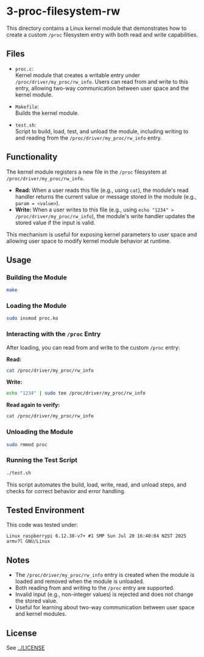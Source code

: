 # 3-proc-filesystem-rw

This directory contains a Linux kernel module that demonstrates how to create a custom `/proc` filesystem entry with both read and write capabilities.

## Files

- `proc.c`:  
  Kernel module that creates a writable entry under `/proc/driver/my_proc/rw_info`. Users can read from and write to this entry, allowing two-way communication between user space and the kernel module.

- `Makefile`:  
  Builds the kernel module.

- `test.sh`:  
  Script to build, load, test, and unload the module, including writing to and reading from the `/proc/driver/my_proc/rw_info` entry.

## Functionality

The kernel module registers a new file in the `/proc` filesystem at `/proc/driver/my_proc/rw_info`.  
- **Read:** When a user reads this file (e.g., using `cat`), the module's read handler returns the current value or message stored in the module (e.g., `param = <value>`).
- **Write:** When a user writes to this file (e.g., using `echo "1234" > /proc/driver/my_proc/rw_info`), the module's write handler updates the stored value if the input is valid.

This mechanism is useful for exposing kernel parameters to user space and allowing user space to modify kernel module behavior at runtime.

## Usage

### Building the Module

```sh
make
```

### Loading the Module

```sh
sudo insmod proc.ko
```

### Interacting with the `/proc` Entry

After loading, you can read from and write to the custom `/proc` entry:

**Read:**
```sh
cat /proc/driver/my_proc/rw_info
```

**Write:**
```sh
echo "1234" | sudo tee /proc/driver/my_proc/rw_info
```

**Read again to verify:**
```sh
cat /proc/driver/my_proc/rw_info
```

### Unloading the Module

```sh
sudo rmmod proc
```

### Running the Test Script

```sh
./test.sh
```

This script automates the build, load, write, read, and unload steps, and checks for correct behavior and error handling.

## Tested Environment

This code was tested under:

```
Linux raspberrypi 6.12.38-v7+ #1 SMP Sun Jul 20 16:40:04 NZST 2025 armv7l GNU/Linux
```

## Notes

- The `/proc/driver/my_proc/rw_info` entry is created when the module is loaded and removed when the module is unloaded.
- Both reading from and writing to the `/proc` entry are supported.
- Invalid input (e.g., non-integer values) is rejected and does not change the stored value.
- Useful for learning about two-way communication between user space and kernel modules.

## License

See [../LICENSE](../LICENSE)